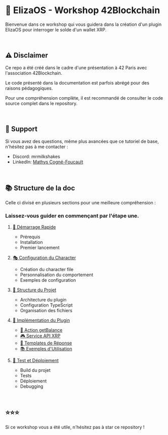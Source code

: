 # 🤖 ElizaOS - Workshop 42Blockchain

Bienvenue dans ce workshop qui vous guidera dans la création d'un plugin ElizaOS pour interroger le solde d'un wallet XRP.

<br/>

## ⚠️ Disclaimer

Ce repo a été créé dans le cadre d'une présentation à 42 Paris avec l'association 42Blockchain.

Le code présenté dans la documentation est parfois abrégé pour des raisons pédagogiques.

Pour une compréhension complète, il est recommandé de consulter le code source complet dans le repository.

<br/>

## 💬 Support

Si vous avez des questions, même plus avancées que ce tutoriel de base, n'hésitez pas à me contacter :
- Discord: mrmilkshakes
- LinkedIn: [Mathys Cogné-Foucault](https://linkedin.com/in/mathys-cogne-foucault/)

<br/>

## 📚 Structure de la doc

Celle ci divisé en plusieurs sections pour une meilleure compréhension :

### Laissez-vous guider en commençant par l'étape une.

1. [🚀 Démarrage Rapide](./docs/quickstart.md)
   - Prérequis
   - Installation
   - Premier lancement


3. [🎭 Configuration du Character](./docs/character-config.md)
   - Création du character file
   - Personnalisation du comportement
   - Exemples de configuration

2. [📁 Structure du Projet](./docs/project-structure.md)
   - Architecture du plugin
   - Configuration TypeScript
   - Organisation des fichiers

4. [🔧 Implémentation du Plugin](./docs/plugin-implementation.md)
   - [🎯 Action getBalance](./docs/implementation/action.md)
   - [🎮 Service API XRP](./docs/implementation/service.md)
   - [📝 Templates de Réponse](./docs/implementation/templates.md)
   - [📚 Exemples d'Utilisation](./docs/implementation/examples.md)

5. [🧪 Test et Déploiement](./docs/testing-deployment.md)
   - Build du projet
   - Tests
   - Déploiement
   - Debugging

<br/>

## ⭐⭐⭐

Si ce workshop vous a été utile, n'hésitez pas à star ce repository !
